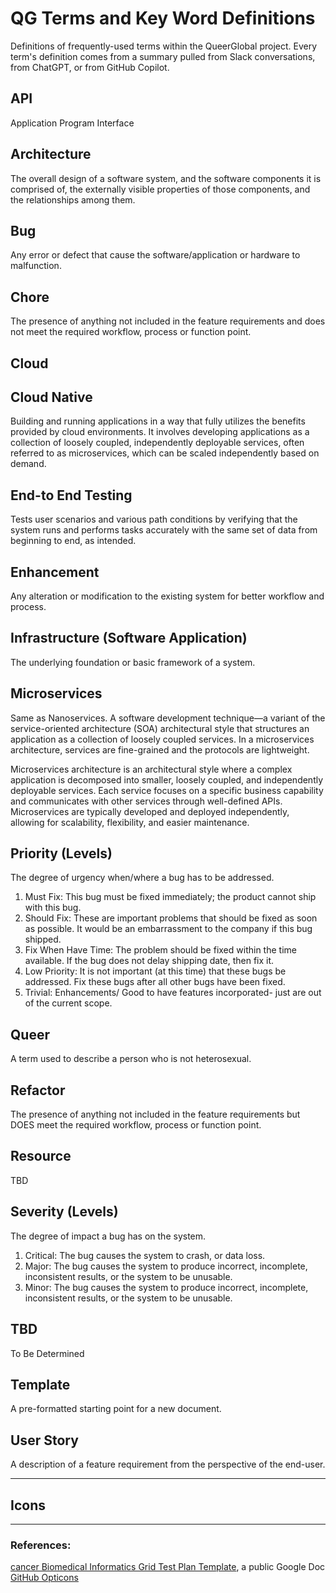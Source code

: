 # QG Terms and Key Word Definitions
Definitions of frequently-used terms within the QueerGlobal project. Every term's definition comes from a summary pulled from Slack conversations, from ChatGPT, or from GitHub Copilot.


## API
Application Program Interface

## Architecture
The overall design of a software system, and the software components it is comprised of, the externally visible properties of those components, and the relationships among them.

## Bug
Any error or defect that cause the software/application or hardware to malfunction. 

## Chore
The presence of anything not included in the feature requirements and does not meet the required workflow, process or function point.

## Cloud

## Cloud Native
Building and running applications in a way that fully utilizes the benefits provided by cloud environments. It involves developing applications as a collection of loosely coupled, independently deployable services, often referred to as microservices, which can be scaled independently based on demand.

## End-to End Testing
Tests user scenarios and various path conditions by verifying that the system runs and performs tasks accurately with the same set of data from beginning to end, as intended.

## Enhancement
Any alteration or modification to the existing system for better workflow and process.   

## Infrastructure (Software Application)
The underlying foundation or basic framework of a system. 

## Microservices
Same as Nanoservices. A software development technique—a variant of the service-oriented architecture (SOA) architectural style that structures an application as a collection of loosely coupled services. In a microservices architecture, services are fine-grained and the protocols are lightweight.

Microservices architecture is an architectural style where a complex application is decomposed into smaller, loosely coupled, and independently deployable services. Each service focuses on a specific business capability and communicates with other services through well-defined APIs. Microservices are typically developed and deployed independently, allowing for scalability, flexibility, and easier maintenance.

## Priority (Levels)
The degree of urgency when/where a bug has to be addressed.
1. Must Fix: This bug must be fixed immediately; the product cannot ship with this bug.
2. Should Fix: These are important problems that should be fixed as soon as possible.  It would be an embarrassment to the company if this bug shipped.
3. Fix When Have Time: The problem should be fixed within the time available.  If the bug does not delay shipping date, then fix it.
4. Low Priority: It is not important (at this time) that these bugs be addressed.  Fix these bugs after all other bugs have been fixed.
5. Trivial: Enhancements/ Good to have features incorporated- just are out of the current scope.

## Queer
A term used to describe a person who is not heterosexual.

## Refactor
The presence of anything not included in the feature requirements but DOES meet the required workflow, process or function point.

## Resource
TBD

## Severity (Levels)
The degree of impact a bug has on the system.
1. Critical: The bug causes the system to crash, or data loss.
2. Major: The bug causes the system to produce incorrect, incomplete, inconsistent results, or the system to be unusable.
3. Minor: The bug causes the system to produce incorrect, incomplete, inconsistent results, or the system to be unusable.

## TBD
To Be Determined

## Template
A pre-formatted starting point for a new document.

## User Story
A description of a feature requirement from the perspective of the end-user.

-----

## Icons


-----

### References:
[cancer Biomedical Informatics Grid Test Plan Template](https://docs.google.com/document/d/1Lkn3Z55J5bCIkeea8xKmKTHOXFunngfLf-ubWlmsuOo/edit), a public Google Doc
[GitHub Opticons](https://github.com/primer/octicons)
